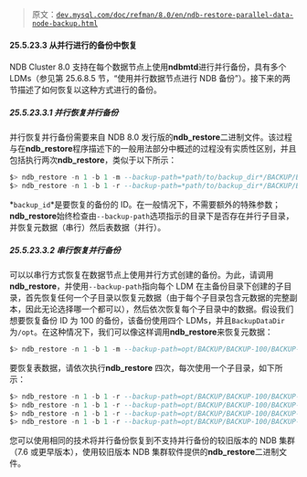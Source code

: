 > 原文：[`dev.mysql.com/doc/refman/8.0/en/ndb-restore-parallel-data-node-backup.html`](https://dev.mysql.com/doc/refman/8.0/en/ndb-restore-parallel-data-node-backup.html)

#### 25.5.23.3 从并行进行的备份中恢复

NDB Cluster 8.0 支持在每个数据节点上使用**ndbmtd**进行并行备份，具有多个 LDMs（参见第 25.6.8.5 节，“使用并行数据节点进行 NDB 备份”）。接下来的两节描述了如何恢复以这种方式进行的备份。

##### 25.5.23.3.1 并行恢复并行备份

并行恢复并行备份需要来自 NDB 8.0 发行版的**ndb_restore**二进制文件。该过程与在**ndb_restore**程序描述下的一般用法部分中概述的过程没有实质性区别，并且包括执行两次**ndb_restore**，类似于以下所示：

```sql
$> ndb_restore -n 1 -b 1 -m --backup-path=*path/to/backup_dir*/BACKUP/BACKUP-*backup_id*
$> ndb_restore -n 1 -b 1 -r --backup-path=*path/to/backup_dir*/BACKUP/BACKUP-*backup_id*
```

*`backup_id`*是要恢复的备份的 ID。在一般情况下，不需要额外的特殊参数；**ndb_restore**始终检查由`--backup-path`选项指示的目录下是否存在并行子目录，并恢复元数据（串行）然后表数据（并行）。

##### 25.5.23.3.2 串行恢复并行备份

可以以串行方式恢复在数据节点上使用并行方式创建的备份。为此，请调用**ndb_restore**，并使用`--backup-path`指向每个 LDM 在主备份目录下创建的子目录，首先恢复任何一个子目录以恢复元数据（由于每个子目录包含元数据的完整副本，因此无论选择哪一个都可以），然后依次恢复每个子目录中的数据。假设我们想要恢复备份 ID 为 100 的备份，该备份使用四个 LDMs，并且`BackupDataDir`为`/opt`。在这种情况下，我们可以像这样调用**ndb_restore**来恢复元数据：

```sql
$> ndb_restore -n 1 -b 1 -m --backup-path=opt/BACKUP/BACKUP-100/BACKUP-100-PART-1-OF-4
```

要恢复表数据，请依次执行**ndb_restore** 四次，每次使用一个子目录，如下所示：

```sql
$> ndb_restore -n 1 -b 1 -r --backup-path=opt/BACKUP/BACKUP-100/BACKUP-100-PART-1-OF-4
$> ndb_restore -n 1 -b 1 -r --backup-path=opt/BACKUP/BACKUP-100/BACKUP-100-PART-2-OF-4
$> ndb_restore -n 1 -b 1 -r --backup-path=opt/BACKUP/BACKUP-100/BACKUP-100-PART-3-OF-4
$> ndb_restore -n 1 -b 1 -r --backup-path=opt/BACKUP/BACKUP-100/BACKUP-100-PART-4-OF-4
```

您可以使用相同的技术将并行备份恢复到不支持并行备份的较旧版本的 NDB 集群（7.6 或更早版本），使用较旧版本 NDB 集群软件提供的**ndb_restore**二进制文件。
